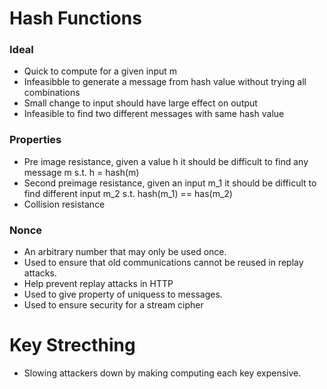 # Hash Functions

### Ideal

* Quick to compute for a given input m 
* Infeasibble to generate a message from hash value without trying all combinations
* Small change to input should have large effect on output
* Infeasible to find two different messages with same hash value

### Properties

* Pre image resistance, given a value h it should be difficult to find any message m s.t. h = hash(m)
* Second preimage resistance, given an input m_1 it should be difficult to find different input m_2 s.t. hash(m_1) == has(m_2)
* Collision resistance

### Nonce
* An arbitrary number that may only be used once.
* Used to ensure that old communications cannot be reused in replay attacks.
* Help prevent replay attacks in HTTP
* Used to give property of uniquess to messages.
* Used to ensure security for a stream cipher

# Key Strecthing
* Slowing attackers down by making computing each key expensive.
